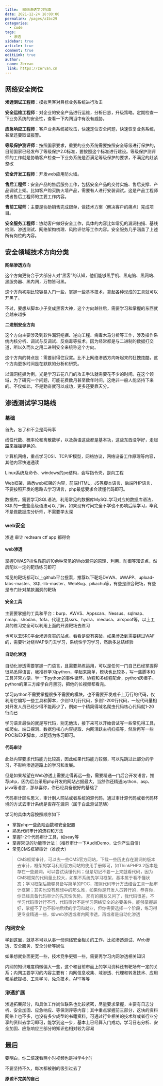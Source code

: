 ```yaml
---
title:  网络渗透学习指南
date: 2021-12-24 18:00:00
permalink: /pages/a1bc29
categories:
  - code
tags:
  - 渗透
sidebar: true
article: true
comment: true
editLink: true
author:
 name: Zervan
 link: https://zervan.cn
---
```




## 网络安全岗位

**渗透测试工程师**：模拟黑客对目标业务系统进行攻击

**安全运维工程师**：对企业的安全产品进行运维，分析日志，升级策略。定期检查一下业务系统的安全性，查看一下内网当中有没有威胁。

**应急响应工程师**：客户业务系统被攻击，快速定位安全问题，快速恢复业务系统，甚至还要取证报警。

**等级保护测评师**：按照国家要求，重要的业务系统需要按照安全等级进行保护的，目前国家已经发布了等级保护2.0标准，要按照这个标准进行建设。等级保护测评师的工作就是协助客户检查一下业务系统是否满足等级保护的要求，不满足的赶紧整改

**安全开发工程师**：开发web应用防火墙。

**售后工程师**：安全产品的售后服务工作，包括安全产品的交付实施、售后支撑、产品调试上架。比如客户购买防火墙产品，需要有人进行安装调试。这是产品工程师或者售后工程师的主要工作内容。

**售前工程师**：主要是协助销售完成跟单，做技术方案（解决客户的痛点）完成项目。

**安全服务工程师**：协助客户做好安全工作，具体的内容比如常见的漏洞扫描、基线检测、渗透测试、网络架构梳理、风险评估等工作内容。安全服务几乎涵盖了上述所有岗位的内容。



## 安全领域技术方向分类

**网络渗透方向**

这个方向更符合于大部分人对“黑客”的认知，他们能够黑手机、黑电脑、黑网站、黑服务器、黑内网，万物皆可黑。

这个方向初期比较容易入门一些，掌握一些基本技术，拿起各种现成的工具就可以开黑了。

不过，要想从脚本小子变成黑客大神，这个方向越往后，需要学习和掌握的东西就会越来越多

**二进制安全方向**

这个方向主要涉及到软件漏洞挖掘、逆向工程、病毒木马分析等工作，涉及操作系统内核分析、调试与反调试、反病毒等技术。因为经常都是与二进制的数据打交道，所以久而久之用二进制安全来统称这个方向。

这个方向的特点是：需要耐得住寂寞。比不上网络渗透方向听起来的狂拽炫酷，这个方向更多时间是在默默的分析和研究。

以漏洞挖掘为例，光是学习五花八门的攻击手法就需要花不少的时间。在这个领域，为了研究一个问题，可能花费数月甚至数年时间，这绝非一般人能坚持下来的。不仅如此，不是勤奋就可以成功，更多还要靠天分。

## 渗透测试学习路线

### 基础

首先，忘了和不会是两码事

线性代数、概率论和离散数学，以及英语这些都是基本功，这些东西没学好，走起路来摇摇晃晃的。

计算机网络，重点学习OSI、TCP/IP模型，网络协议，网络设备工作原理等内容，其他内容快速通读

Linux系统及命令、windows的pe结构，会写指令壳，逆向工程

Web框架，熟悉web框架的内容，前端HTML，JS等脚本语言，后端PHP语言，不要按照开发的思路去学习语言，php最低要求会读懂代码即可。

数据库，需要学习SQL语法，利用常见的数据库MySQL学习对应的数据库语法，SQL的一些些高级语法可以了解，如果没有时间完全不学也不影响后续学习，毕竟不是做数据库分析师，不需要学太深

### web安全

渗透 审计 redteam ctf app 都得会

#### web渗透

掌握OWASP排名靠前的10余种常见的Web漏洞的原理、利用、防御等知识点，然后配以一定的靶场练习即可

常见的靶场都可以上github平台搜索，推荐以下靶场DVWA、bWAPP、upload-labs-master、SQL-lib-master、WebBug、pikachu等，有些是综合靶场，有些是专门针对某款漏洞的靶场

#### 安全工具

主要要掌握的工具和平台：burp、AWVS、Appscan、Nessus、sqlmap、nmap、shodan、fofa、代理工具ssrs、hydra、medusa、airspoof等，以上工具的练习完全可以利用上面的开源靶场去练习

也可以去SRC平台渗透真实的站点，看看是否有突破，如果涉及到需要绕过WAF的，需要针对绕WAF专门去学习，系统性学习学习，然后多总结经验

#### 自动化渗透

自动化渗透需要掌握一门语言，且需要熟练运用，可以是任何一门自己已经掌握得很熟悉得语言，我推荐学习python，学起来简单，模块也比较多，写一些脚本和工具非常方便。学一下python的事件循环，协程和多线程配合，python灰帽子。python的第三方库学白月黑羽，把他的长视频都看完。

学习python不需要掌握很多不需要的模块，也不需要开发成千上万行的代码，仅利用它编写一些工具和脚本，少则10几行代码，多则1-200行代码，一般代码量相对开发人员已经少得不能再少了，例如一个精简得域名爬虫代码核心代码就1-20行而已

学习语言最快的就是写代码，别无他法，接下来可以开始尝试写一些常见得工具，如爬虫、端口探测、数据包核心内容提取、内网活跃主机扫描等，然后再写一些POC和EXP脚本，以靶场为练习即可。

#### 代码审计

此处内容要求代码能力比较高，因此如果代码能力较弱，可以先跳过此部分的学习，不影响渗透道路上的学习和发展。

但是如果希望在Web渗透上需要走得再远一些，需要精通一门后台开发语言，推荐php，因为后台采用php开发的网站占据最大，当然你还精通python、asp、java等语言，那恭喜你，你已经具备很好的基础了

代码审计顾名思义，审计别人网站或者系统的源代码，通过审计源代码或者代码环境的方式去审计系统是否存在漏洞（属于白盒测试范畴）

学习的具体内容按照顺序如下

- 掌握php一些危险函数和安全配置
- 熟悉代码审计的流程和方法
- 掌握1-2个代码审计工具，如seay等
- 掌握常见的功能审计法；（推荐审计一下AuditDemo，让你产生自信）
- 常见CMS框架审计（难度大）

> CMS框架审计，可以去一些CMS官方网站，下载一些历史存在漏洞的版本去审计，框架的学习利用官方网站的使用手册即可，如ThinkPHP3.2版本是存在一些漏洞，可以尝试读懂代码；但是切记不要一上来就看代码，因为CMS框架的代码量比较大，如果不系统先学习框架，基本属于看不懂状态；学习框架后能够具备写简单的POC，按照代码审计方法结合工具一起审计框架；其实也没有想想中的那么难，如果你是开发人员转行的，恭喜你，你已经具备代码审计的先天性优势。
> 那有的朋友又问了，我代码很差，不学习代码审计行不行，代码审计不是学习网络安全的必要条件，能够掌握最好，掌握不了也不影响后续的学习和就业，但你需要选择一个阶段，练习得更专业精通一些，如web渗透或者内网渗透，再或者是自动化渗透

### 内网安全

学到这里，就基本可以从事一份网络安全相关的工作，比如渗透测试、Web渗透、安全服务、安全分析等岗位

如果想就业面更宽一些，技术竞争更强一些，需要再学习内网渗透相关知识

内网的知识难度稍微偏大一些，这个和目前市面上的学习资料还有靶场有一定的关系；内网主要学习的内容主要有：内网信息收集、域渗透、代理和转发技术、应用和系统提权、工具学习、免杀技术、APT等等

### 渗透扩展

渗透拓展部分，和具体工作岗位联系也比较紧密，尽量要求掌握，主要有日志分析、安全加固、应急响应、等保测评等内容；其中重点掌握前三部分，这块的资料网络上也不多，也没有多少成型的书籍资料，可通过行业相关的技术群或者行业分享的资料去学习即可，能学到这一步，基本上已经算入门成功，学习日志分析、安全加固、应急响应三部分的知识也相对较为容易

## 最后

要明白，你二倍速看两小时视频也是得学4小时

不要坚持不久，每次都被别的吸引过去了

**原谅不完美的自己**

